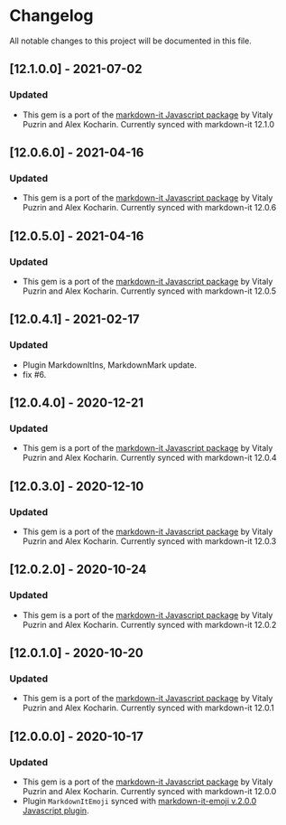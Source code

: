 # Changelog

All notable changes to this project will be documented in this file.
## [12.1.0.0] - 2021-07-02
### Updated
- This gem is a port of the [markdown-it Javascript package](https://github.com/markdown-it/markdown-it/tree/12.1.0) by Vitaly Puzrin and Alex Kocharin. Currently synced with markdown-it 12.1.0

## [12.0.6.0] - 2021-04-16
### Updated
- This gem is a port of the [markdown-it Javascript package](https://github.com/markdown-it/markdown-it/tree/12.0.6) by Vitaly Puzrin and Alex Kocharin. Currently synced with markdown-it 12.0.6

## [12.0.5.0] - 2021-04-16
### Updated
- This gem is a port of the [markdown-it Javascript package](https://github.com/markdown-it/markdown-it/tree/12.0.5) by Vitaly Puzrin and Alex Kocharin. Currently synced with markdown-it 12.0.5

## [12.0.4.1] - 2021-02-17
### Updated
- Plugin MarkdownItIns, MarkdownMark update.
- fix #6.

## [12.0.4.0] - 2020-12-21
### Updated
- This gem is a port of the [markdown-it Javascript package](https://github.com/markdown-it/markdown-it/tree/12.0.4) by Vitaly Puzrin and Alex Kocharin. Currently synced with markdown-it 12.0.4

## [12.0.3.0] - 2020-12-10
### Updated
- This gem is a port of the [markdown-it Javascript package](https://github.com/markdown-it/markdown-it/tree/12.0.3) by Vitaly Puzrin and Alex Kocharin. Currently synced with markdown-it 12.0.3

## [12.0.2.0] - 2020-10-24
### Updated
- This gem is a port of the [markdown-it Javascript package](https://github.com/markdown-it/markdown-it/tree/12.0.2) by Vitaly Puzrin and Alex Kocharin. Currently synced with markdown-it 12.0.2

## [12.0.1.0] - 2020-10-20
### Updated
- This gem is a port of the [markdown-it Javascript package](https://github.com/markdown-it/markdown-it/tree/12.0.1) by Vitaly Puzrin and Alex Kocharin. Currently synced with markdown-it 12.0.1

## [12.0.0.0] - 2020-10-17
### Updated
- This gem is a port of the [markdown-it Javascript package](https://github.com/markdown-it/markdown-it/tree/12.0.0) by Vitaly Puzrin and Alex Kocharin. Currently synced with markdown-it 12.0.0
- Plugin `MarkdownItEmoji` synced with  [markdown-it-emoji v.2.0.0 Javascript plugin](hhttps://github.com/markdown-it/markdown-it-emoji/tree/2.0.0).
